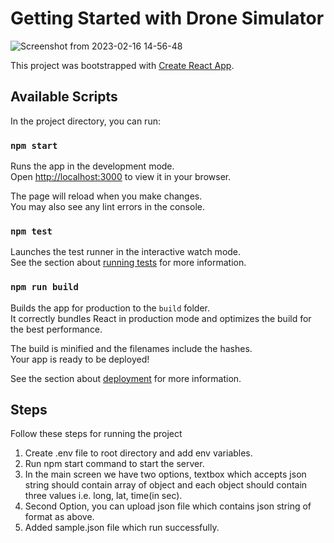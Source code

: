 # Getting Started with Drone Simulator

![Screenshot from 2023-02-16 14-56-48](https://user-images.githubusercontent.com/48383306/219324180-7c30cf74-6870-4726-b4f7-747c7fdde68b.png)

This project was bootstrapped with [Create React App](https://github.com/facebook/create-react-app).

## Available Scripts

In the project directory, you can run:

### `npm start`

Runs the app in the development mode.\
Open [http://localhost:3000](http://localhost:3000) to view it in your browser.

The page will reload when you make changes.\
You may also see any lint errors in the console.

### `npm test`

Launches the test runner in the interactive watch mode.\
See the section about [running tests](https://facebook.github.io/create-react-app/docs/running-tests) for more information.

### `npm run build`

Builds the app for production to the `build` folder.\
It correctly bundles React in production mode and optimizes the build for the best performance.

The build is minified and the filenames include the hashes.\
Your app is ready to be deployed!

See the section about [deployment](https://facebook.github.io/create-react-app/docs/deployment) for more information.

## Steps

Follow these steps for running the project

1) Create .env file to root directory and add env variables.
2) Run npm start command to start the server.
3) In the main screen we have two options, textbox which accepts json string should contain array of object and each object should contain three values i.e. long, lat, time(in sec).
4) Second Option, you can upload json file which contains json string of format as above.
5) Added sample.json file which run successfully.
